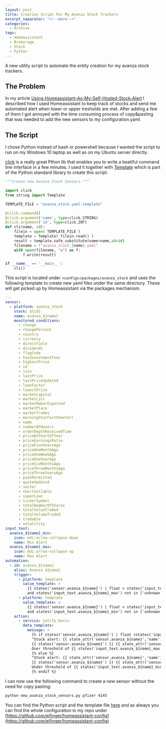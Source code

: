 ```yaml
---
layout: post
title: Creation Script For My Avanza Stock Trackers
excerpt_separator: "<!--more-->"
categories: 
  - Archive
tags:
  - Homeassistant
  - Brokerage
  - Stock
  - Python
---
```

A new utility script to automate the entity creation for my avanza stock trackers.
<!--more-->

## The Problem

In my article [Using-Homeassistant-As-My-Self-Hosted-Stock-Alert](https://blog.kevineifinger.de/archive/2019/10/17/Using-Homeassistant-As-My-Self-Hosted-Stock-Alert.html) I described how I used Homeassistant to keep track of stocks and send me automated alert when lower or upper tresholds are met. After adding a few of them I got annoyed with the time consuming process of copy&pasting that was needed to add the new sensors to my configuration.yaml.

## The Script

I chose Python instead of bash or powershell because I wanted the script to run on my Windows 10 laptop as well as on my Ubuntu server directly.

[click](https://click.palletsprojects.com/en/7.x/) is a really great Pthon lib that enables you to write a beatiful command line interface in a few minutes. I used it together with [Template](https://docs.python.org/3/library/string.html#template-strings) which is part of the Python standard library to create this script:

```python
"""Create new Avanza Stock Sensors."""

import click
from string import Template

TEMPLATE_FILE = "avanza_stock.yaml.template"

@click.command()
@click.argument('name', type=click.STRING)
@click.argument('id', type=click.INT)
def cli(name, id):
    filein = open( TEMPLATE_FILE )
    template = Template( filein.read() )
    result = template.safe_substitute(name=name,id=id)
    filename = f"avanza_stock_{name}.yaml"
    with open(filename, "w") as f:
        f.write(result)

if __name__ == '__main__':
    cli()
```

This script is located under `<config>/packages/avanza_stock` and uses the following template to create new yaml files under the same directory. These will get picked up by Homeassistant via the packages mechanism.

```yaml
---
sensor:
  - platform: avanza_stock
    stock: ${id}
    name: avanza_${name}
    monitored_conditions:
      - change
      - changePercent
      - country
      - currency
      - directYield
      - dividends
      - flagCode
      - hasInvestmentFees
      - highestPrice
      - id
      - isin
      - lastPrice
      - lastPriceUpdated
      - loanFactor
      - lowestPrice
      - marketCapital
      - marketList
      - marketMakerExpected
      - marketPlace
      - marketTrades
      - morningStarFactSheetUrl
      - name
      - numberOfOwners
      - orderDepthReceivedTime
      - priceAtStartOfYear
      - priceEarningsRatio
      - priceFiveYearsAgo
      - priceOneMonthAgo
      - priceOneWeekAgo
      - priceOneYearAgo
      - priceSixMonthsAgo
      - priceThreeMonthsAgo
      - priceThreeYearsAgo
      - pushPermitted
      - quoteUpdated
      - sector
      - shortSellable
      - superLoan
      - tickerSymbol
      - totalNumberOfShares
      - totalValueTraded
      - totalVolumeTraded
      - tradable
      - volatility
input_text:
  avanza_${name}_min:
    icon: mdi:arrow-collapse-down
    name: Min Alert
  avanza_${name}_max:
    icon: mdi:arrow-collapse-up
    name: Max Alert
automation:
  - id: avanza_${name}
    alias: Avanza ${name}
    trigger:
      - platform: template
        value_template: >
          {{ states('sensor.avanza_${name}') | float > states('input_text.avanza_${name}_max') |float
          and states('input_text.avanza_${name}_max') not in ['unknown', ''] }}
      - platform: template
        value_template: >
          {{ states('sensor.avanza_${name}') | float < states('input_text.avanza_${name}_min') | float
          and states('input_text.avanza_${name}_min') not in ['unknown', ''] }}
    action:
      - service: notify.kevin
        data_template:
          message: >
            {% if states('sensor.avanza_${name}') | float >states('input_text.avanza_${name}_max') | float %}
            "Stock alert: {{ state_attr('sensor.avanza_${name}','name') }}:
            {{ states('sensor.avanza_${name}') }} {{ state_attr('sensor.avanza_${name}','currency') }}.
            Over threshold of {{ states('input_text.avanza_${name}_max') }}"
            {% else %}
            "Stock alert: {{ state_attr('sensor.avanza_${name}','name') }}:
            {{ states('sensor.avanza_${name}') }} {{ state_attr('sensor.avanza_${name}','currency') }}.
            Under threshold of {{ states('input_text.avanza_${name}_min') }}"
            {% endif %}

```

I can now use the following command to create a new sensor without the need for copy pasting:

```bash
python new_avanza_stock_sensors.py pfizer 4145
```

You can find the Python script and the template file [here](https://github.com/eifinger/homeassistant-config/tree/master/packages/avanza_stock) and as always you can find the whole configuration in my repo under [https://github.com/eifinger/homeassistant-config](https://github.com/eifinger/homeassistant-config)
